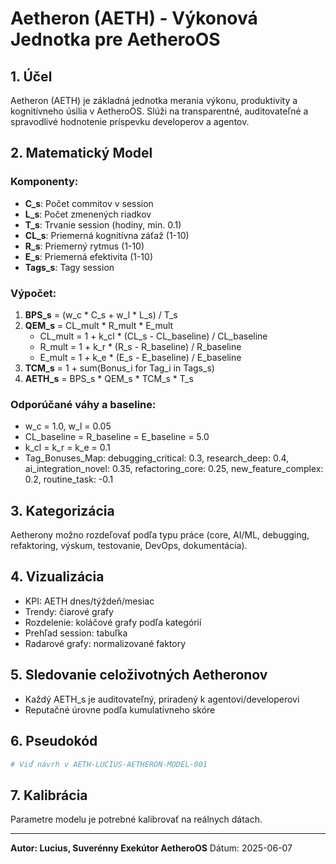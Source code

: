 # Aetheron (AETH) - Výkonová Jednotka pre AetheroOS

## 1. Účel
Aetheron (AETH) je základná jednotka merania výkonu, produktivity a kognitívneho úsilia v AetheroOS. Slúži na transparentné, auditovateľné a spravodlivé hodnotenie príspevku developerov a agentov.

## 2. Matematický Model

### Komponenty:
- **C_s**: Počet commitov v session
- **L_s**: Počet zmenených riadkov
- **T_s**: Trvanie session (hodiny, min. 0.1)
- **CL_s**: Priemerná kognitívna záťaž (1-10)
- **R_s**: Priemerný rytmus (1-10)
- **E_s**: Priemerná efektivita (1-10)
- **Tags_s**: Tagy session

### Výpočet:
1. **BPS_s** = (w_c * C_s + w_l * L_s) / T_s
2. **QEM_s** = CL_mult * R_mult * E_mult
   - CL_mult = 1 + k_cl * (CL_s - CL_baseline) / CL_baseline
   - R_mult = 1 + k_r * (R_s - R_baseline) / R_baseline
   - E_mult = 1 + k_e * (E_s - E_baseline) / E_baseline
3. **TCM_s** = 1 + sum(Bonus_i for Tag_i in Tags_s)
4. **AETH_s** = BPS_s * QEM_s * TCM_s * T_s

### Odporúčané váhy a baseline:
- w_c = 1.0, w_l = 0.05
- CL_baseline = R_baseline = E_baseline = 5.0
- k_cl = k_r = k_e = 0.1
- Tag_Bonuses_Map: debugging_critical: 0.3, research_deep: 0.4, ai_integration_novel: 0.35, refactoring_core: 0.25, new_feature_complex: 0.2, routine_task: -0.1

## 3. Kategorizácia
Aetherony možno rozdeľovať podľa typu práce (core, AI/ML, debugging, refaktoring, výskum, testovanie, DevOps, dokumentácia).

## 4. Vizualizácia
- KPI: AETH dnes/týždeň/mesiac
- Trendy: čiarové grafy
- Rozdelenie: koláčové grafy podľa kategórií
- Prehľad session: tabuľka
- Radarové grafy: normalizované faktory

## 5. Sledovanie celoživotných Aetheronov
- Každý AETH_s je auditovateľný, priradený k agentovi/developerovi
- Reputačné úrovne podľa kumulatívneho skóre

## 6. Pseudokód

```python
# Viď návrh v AETH-LUCIUS-AETHERON-MODEL-001
```

## 7. Kalibrácia
Parametre modelu je potrebné kalibrovať na reálnych dátach.

---

**Autor: Lucius, Suverénny Exekútor AetheroOS**
Dátum: 2025-06-07
